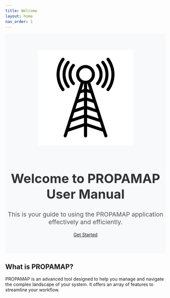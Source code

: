 ```yaml
---
title: Welcome
layout: home
nav_order: 1
---
```


<head>
  <!-- Enlace a Bootstrap desde un CDN -->
  <link rel="stylesheet" href="https://stackpath.bootstrapcdn.com/bootstrap/4.5.2/css/bootstrap.min.css">
  <style>
    .hero-section {
      background-color: #f8f9fa;
      padding: 50px 0;
      text-align: center;
    }
    .hero-section img {
      max-width: 300px;
      margin-bottom: 20px;
    }
    .hero-section h1 {
      font-size: 2.5rem;
      font-weight: bold;
      color: #333;
    }
    .hero-section p {
      font-size: 1.2rem;
      color: #555;
    }
  </style>
</head>

<!-- Sección Hero -->
<div class="hero-section">
  <img src="images/antenna.png" alt="Antena" class="img-fluid">
  <h1>Welcome to PROPAMAP User Manual</h1>
  <p>This is your guide to using the PROPAMAP application effectively and efficiently.</p>
  <a href="indice.html" class="btn btn-primary btn-lg">Get Started</a>
</div>

<!-- Información adicional -->
<div class="container mt-5">
  <h2>What is PROPAMAP?</h2>
  <p>PROPAMAP is an advanced tool designed to help you manage and navigate the complex landscape of your system. It offers an array of features to streamline your workflow.</p>
</div>


